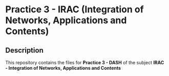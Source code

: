 # Practice 3 - IRAC (Integration of Networks, Applications and Contents)

## Description

This repository contains the files for **Practice 3 - DASH** of the subject **IRAC - Integration of Networks, Applications and Contents**